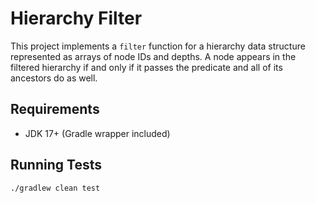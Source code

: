# Hierarchy Filter

This project implements a `filter` function for a hierarchy data structure represented as arrays of node IDs and depths.
A node appears in the filtered hierarchy if and only if it passes the predicate and all of its ancestors do as well.

## Requirements
- JDK 17+ (Gradle wrapper included)

## Running Tests
```bash
./gradlew clean test

